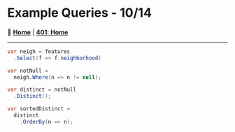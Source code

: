 # Example Queries - 10/14

🏡 [**Home**](https://mistidinzy.github.io/ReadingNotes/)
|
[**401: Home**](https://mistidinzy.github.io/ReadingNotes/401/401home.html)

---

```C#
var neigh = features
  .Select(f => f.neighborhood)

var notNull = 
  neigh.Where(n => n != null);

var distinct = notNull
  .Distinct();

var sortedDistinct =
  distinct
    .OrderBy(n => n);
```
